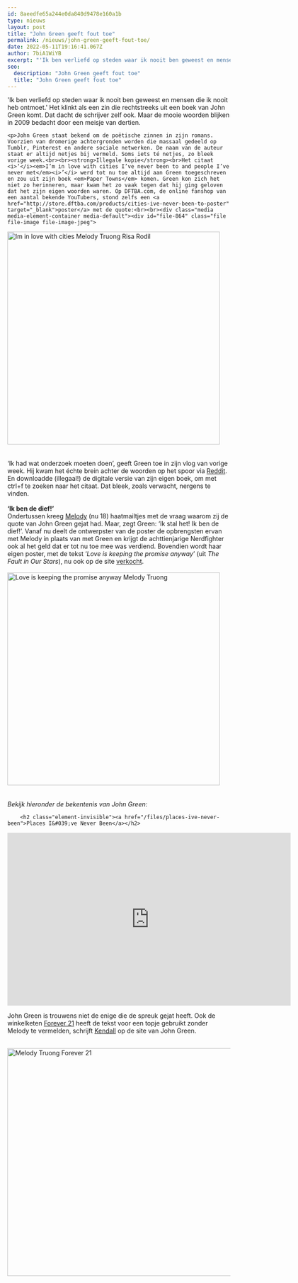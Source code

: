 ```yaml
---
id: 8aeedfe65a244e0da840d9478e160a1b
type: nieuws
layout: post
title: "John Green geeft fout toe"
permalink: /nieuws/john-green-geeft-fout-toe/
date: 2022-05-11T19:16:41.067Z
author: 7biA1WiYB
excerpt: "'Ik ben verliefd op steden waar ik nooit ben geweest en mensen die ik nooit heb ontmoet.' Het klinkt als een zin die rechtstreeks uit een boek van John Green komt. Dat dacht de schrijver zelf ook. Maar de mooie woorden blijken in 2009 bedacht door een meisje van dertien.  "
seo:
  description: "John Green geeft fout toe"
  title: "John Green geeft fout toe"
---
```

'Ik ben verliefd op steden waar ik nooit ben geweest en mensen die ik nooit heb ontmoet.' Het klinkt als een zin die rechtstreeks uit een boek van John Green komt. Dat dacht de schrijver zelf ook. Maar de mooie woorden blijken in 2009 bedacht door een meisje van dertien.  

    <p>John Green staat bekend om de poëtische zinnen in zijn romans. Voorzien van dromerige achtergronden worden die massaal gedeeld op Tumblr, Pinterest en andere sociale netwerken. De naam van de auteur staat er altijd netjes bij vermeld. Soms iets té netjes, zo bleek vorige week.<br><br><strong>Illegale kopie</strong><br>Het citaat <i>‘</i><em>I’m in love with cities I’ve never been to and people I’ve never met</em><i>’</i> werd tot nu toe altijd aan Green toegeschreven en zou uit zijn boek <em>Paper Towns</em> komen. Green kon zich het niet zo herinneren, maar kwam het zo vaak tegen dat hij ging geloven dat het zijn eigen woorden waren. Op DFTBA.com, de online fanshop van een aantal bekende YouTubers, stond zelfs een <a href="http://store.dftba.com/products/cities-ive-never-been-to-poster" target="_blank">poster</a> met de quote:<br><br><div class="media media-element-container media-default"><div id="file-864" class="file file-image file-image-jpeg">

        
  
  <div class="content">
    <img alt="Im in love with cities Melody Truong Risa Rodil" height="480" width="480" class="media-element file-default" src="https://7dagen.netlify.app/sites/default/files/Im%20in%20love%20with%20cities%20Melody%20Truong%20Risa%20Rodil.jpg">  </div>

  
</div>
</div><br><br>‘Ik had wat onderzoek moeten doen’, geeft Green toe in zijn vlog van vorige week. Hij kwam het échte brein achter de woorden op het spoor via <a href="http://www.reddit.com/r/COPYRIGHT/comments/2v4irw/tumblr_art_mistakenly_stolen_by_john_greens_site/" target="_blank">Reddit</a>. En downloadde (illegaal!) de digitale versie van zijn eigen boek, om met ctrl+f te zoeken naar het citaat. Dat bleek, zoals verwacht, nergens te vinden.<br><br><strong>‘Ik ben de dief!’</strong><br>Ondertussen kreeg <a href="http://melodytruong.tumblr.com/" target="_blank">Melody</a> (nu 18) haatmailtjes met de vraag waarom zij de quote van John Green gejat had. Maar, zegt Green: ‘Ik stal het! Ik ben de dief!’. Vanaf nu deelt de ontwerpster van de poster de opbrengsten ervan met Melody in plaats van met Green en krijgt de achttienjarige Nerdfighter ook al het geld dat er tot nu toe mee was verdiend. Bovendien wordt haar eigen poster, met de tekst ‘<em>Love is keeping the promise anyway</em>’ (uit <em>The Fault in Our Stars</em>), nu ook op de site <a href="http://store.dftba.com/products/keeping-the-promise-poster" target="_blank">verkocht</a>.<br><br><div class="media media-element-container media-default"><div id="file-865" class="file file-image file-image-jpeg">

        
  
  <div class="content">
    <img alt="Love is keeping the promise anyway Melody Truong" height="480" width="480" class="media-element file-default" src="https://7dagen.netlify.app/sites/default/files/Love%20is%20keeping%20the%20promise%20anyway%20Melody%20Truong.jpg">  </div>

  
</div>
</div><br><br><em>Bekijk hieronder de bekentenis van John Green:</em>
<p><div class="media media-element-container media-default"><div id="file-863" class="file file-video file-video-youtube">

        <h2 class="element-invisible"><a href="/files/places-ive-never-been">Places I&#039;ve Never Been</a></h2>
    
  
  <div class="content">
    <div class="media-youtube-video media-element file-default media-youtube-1">
  <iframe class="media-youtube-player" width="640" height="390" title="Places I&#039;ve Never Been" src="https://www.youtube.com/embed/xVN9nenCGwM?wmode=opaque&controls=" name="Places I&#039;ve Never Been" frameborder="0" allowfullscreen="">Video van Places I&amp;#039;ve Never Been</iframe>
</div>
  </div>

  
</div>
</div>
<p>John Green is trouwens niet de enige die de spreuk gejat heeft. Ook de winkelketen <a href="http://www.forever21.com/Product/Product.aspx?BR=f21&amp;Category=whatsnew_all&amp;ProductID=2000097490&amp;VariantID" target="_blank">Forever 21</a> heeft de tekst voor een topje gebruikt zonder Melody te vermelden, schrijft <a href="http://johngreenbooks.com/bio-contact/" target="_blank">Kendall</a> op de site van John Green.<br><br><div class="media media-element-container media-default"><div id="file-868" class="file file-image file-image-jpeg">

        
  
  <div class="content">
    <img alt="Melody Truong Forever 21" height="514" width="640" class="media-element file-default" src="https://7dagen.netlify.app/sites/default/files/Melody%20Truong%20Forever%2021%20640.jpg">  </div>

  
</div>
</div>  
